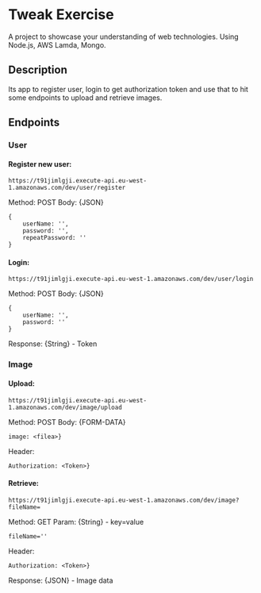 # Tweak Exercise

A project to showcase your understanding of web technologies.
Using Node.js, AWS Lamda, Mongo.

## Description

Its app to register user, login to get authorization token and use that to hit 
some endpoints to upload and retrieve images. 

## Endpoints

### User

#### Register new user:

``https://t91jimlgji.execute-api.eu-west-1.amazonaws.com/dev/user/register`` 

Method: POST
Body: {JSON}
```
{
    userName: '',
    password: '',
    repeatPassword: ''
}
```


#### Login:

``https://t91jimlgji.execute-api.eu-west-1.amazonaws.com/dev/user/login`` 

Method: POST
Body: {JSON}
```
{
    userName: '',
    password: ''
}
```
Response: {String} - Token

### Image

#### Upload:

``https://t91jimlgji.execute-api.eu-west-1.amazonaws.com/dev/image/upload`` 

Method: POST
Body: {FORM-DATA}
```
image: <filea>}
```
Header: 

```
Authorization: <Token>}
```

#### Retrieve:

``https://t91jimlgji.execute-api.eu-west-1.amazonaws.com/dev/image?fileName=`` 

Method: GET
Param: {String} - key=value
```
fileName=''
```
Header: 

```
Authorization: <Token>}
```

Response: {JSON} - Image data
